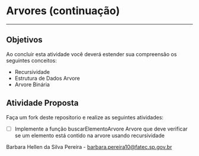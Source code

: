 # Arvores (continuação)
---

## Objetivos

Ao concluir esta atividade você deverá estender sua compreensão os seguintes conceitos:
* Recursividade
* Estrutura de Dados Arvore
* Arvore Binária



## Atividade Proposta

Faça um fork deste repositorio e realize as seguintes atividades: 

- [ ] Implemente a função buscarElementoArvore Arvore que deve verificar se um elemento está contido na arvore usando recursividade

Barbara Hellen da Silva Pereira - barbara.pereira10@fatec.sp.gov.br
